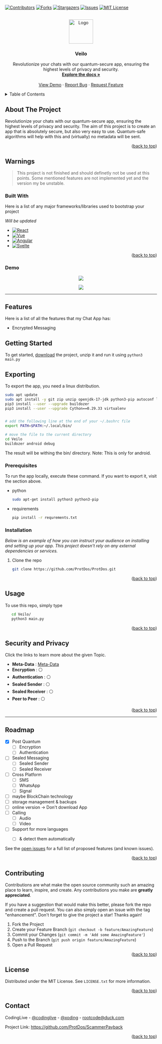 <a name="readme-top"></a>
[![Contributors][contributors-shield]][contributors-url]
[![Forks][forks-shield]][forks-url]
[![Stargazers][stars-shield]][stars-url]
[![Issues][issues-shield]][issues-url]
[![MIT License][license-shield]][license-url]

<br />
<div align="center">
  <a href="https://github.com/ProtDos/Veilo">
    <img src="https://github.com/ProtDos/Veilo/assets/69071809/ffc7b679-f834-4e1d-a036-c80e9e9cf7f8" alt="Logo" width="80" height="80">
  </a>

  <h3 align="center">Veilo</h3>

  <p align="center">
    Revolutionize your chats with our quantum-secure app, ensuring the highest levels of privacy and security.
    <br />
    <a href="https://github.com/ProtDos/Veilo"><strong>Explore the docs »</strong></a>
    <br />
    <br />
    <a href="https://github.com/ProtDos/Veilo">View Demo</a>
    ·
    <a href="https://github.com/ProtDos/Veilo/issues">Report Bug</a>
    ·
    <a href="https://github.com/ProtDos/Veilo/issues">Request Feature</a>
  </p>
</div>



<!-- TABLE OF CONTENTS -->
<details>
  <summary>Table of Contents</summary>
  <ol>
    <li>
      <a href="#about-the-project">About The Project</a>
      <ul>
        <li><a href="#built-with">Built With</a></li>
      </ul>
    </li>
    <li>
      <a href="#getting-started">Getting Started</a>
      <ul>
        <li><a href="#prerequisites">Prerequisites</a></li>
        <li><a href="#installation">Installation</a></li>
      </ul>
    </li>
    <li><a href="#usage">Usage</a></li>
    <li><a href="#roadmap">Roadmap</a></li>
    <li><a href="#contributing">Contributing</a></li>
    <li><a href="#license">License</a></li>
    <li><a href="#contact">Contact</a></li>
    <li><a href="#acknowledgments">Acknowledgments</a></li>
  </ol>
</details>



<!-- ABOUT THE PROJECT -->
## About The Project

Revolutionize your chats with our quantum-secure app, ensuring the highest levels of privacy and security. The aim of this project is to create an app that is absolutely secure, but also very easy to use. Quantum-safe algorithms will help with this and (virtually) no metadata will be sent.

<p align="right">(<a href="#readme-top">back to top</a>)</p>

## Warnings
> This project is not finished and should definetly not be used at this points. Some mentioned features are not implemented yet and the version my be unstable.



### Built With

Here is a list of any major frameworks/libraries used to bootstrap your project

_Will be updated_
* [![React][React.js]][React-url]
* [![Vue][Vue.js]][Vue-url]
* [![Angular][Angular.io]][Angular-url]
* [![Svelte][Svelte.dev]][Svelte-url]

<p align="right">(<a href="#readme-top">back to top</a>)</p>


### Demo

<div align="center">
  <img src="https://github.com/ProtDos/Veilo/assets/69071809/92792b31-55fc-48ea-8a62-6a397fcc237a">
  <div><p></p></div>
  <img src="https://github.com/ProtDos/Veilo/assets/69071809/32af12b2-e823-4887-8c8e-b920d10f9a9e">
</div>

---

## Features
Here is a list of all the features that my Chat App has:
- Encrypted Messaging

<!-- GETTING STARTED -->
## Getting Started

To get started, [download](https://github.com/ProtDos/ProtDos/archive/refs/heads/main.zip) the project, unzip it and run it using
`python3 main.py`

## Exporting
To export the app, you need a linux distribution. 
```sh
sudo apt update
sudo apt install -y git zip unzip openjdk-17-jdk python3-pip autoconf libtool pkg-config zlib1g-dev libncurses5-dev libncursesw5-dev libtinfo5 cmake libffi-dev libssl-dev
pip3 install --user --upgrade buildozer
pip3 install --user --upgrade Cython==0.29.33 virtualenv


# add the following line at the end of your ~/.bashrc file
export PATH=$PATH:~/.local/bin/

# move the file to the current directory
cd Veilo
buildozer android debug
```
The result will be withing the bin/ directory. Note: This is only for android.

### Prerequisites

To run the app locally, execute these command. If you want to export it, visit the section above.
* python
  ```sh
  sudo apt-get install python3 python3-pip
  ```
* requirements
  ```sh
  pip install -r requrements.txt
  ```

### Installation

_Below is an example of how you can instruct your audience on installing and setting up your app. This project doesn't rely on any external dependencies or services._

1. Clone the repo
   ```sh
   git clone https://github.com/ProtDos/ProtDos.git
   ```

<p align="right">(<a href="#readme-top">back to top</a>)</p>



## Usage

To use this repo, simply type 
```sh
   cd Veilo/
   python3 main.py
   ```

<p align="right">(<a href="#readme-top">back to top</a>)</p>


## Security and Privacy
Click the links to learn more about the given Topic.
- **Meta-Data** :  [Meta-Data](https://github.com/ProtDos/Veilo/blob/main/Documentation/METADATA.md)
- **Encryption** : ⚪
- **Authentication** : ⚪
- **Sealed Sender** : ⚪
- **Sealed Receiver** : ⚪
- **Peer to Peer** : ⚪

<p align="right">(<a href="#readme-top">back to top</a>)</p>

---


<!-- ROADMAP -->
## Roadmap

- [x] Post Quantum
  - [ ] Encryption
  - [ ] Authentication
- [ ] Sealed Messaging
  - [ ]  Sealed Sender
  - [ ] Sealed Receiver
- [ ] Cross Platform
  - [ ] SMS
  - [ ] WhatsApp
  - [ ] Signal
- [ ] maybe BlockChain technology
- [ ] storage management & backups
- [ ] online version -> Don't download App
- [ ] Calling
  - [ ] Audio
  - [ ] Video
- [ ] Support for more languages
  - [ ] & detect them automatically
  

See the [open issues](https://github.com/Veilo/issues) for a full list of proposed features (and known issues).

<p align="right">(<a href="#readme-top">back to top</a>)</p>


<!-- CONTRIBUTING -->
## Contributing

Contributions are what make the open source community such an amazing place to learn, inspire, and create. Any contributions you make are **greatly appreciated**.

If you have a suggestion that would make this better, please fork the repo and create a pull request. You can also simply open an issue with the tag "enhancement".
Don't forget to give the project a star! Thanks again!

1. Fork the Project
2. Create your Feature Branch (`git checkout -b feature/AmazingFeature`)
3. Commit your Changes (`git commit -m 'Add some AmazingFeature'`)
4. Push to the Branch (`git push origin feature/AmazingFeature`)
5. Open a Pull Request

<p align="right">(<a href="#readme-top">back to top</a>)</p>


<!-- LICENSE -->
## License

Distributed under the MIT License. See `LICENSE.txt` for more information.

<p align="right">(<a href="#readme-top">back to top</a>)</p>


<!-- CONTACT -->
## Contact

CodingLive - [@codinglive](https://discord.com/users/786495827827752990) - [@xoding](https://t.me/xoding) - rootcode@duck.com

Project Link: https://github.com/ProtDos/ScammerPayback

<p align="right">(<a href="#readme-top">back to top</a>)</p>


<!-- MARKDOWN LINKS & IMAGES -->
<!-- https://www.markdownguide.org/basic-syntax/#reference-style-links -->
[contributors-shield]: https://img.shields.io/github/contributors/ProtDos/Veilo.svg?style=for-the-badge
[contributors-url]: https://github.com//ProtDos/Veilo/graphs/contributors
[forks-shield]: https://img.shields.io/github/forks/ProtDos/Veilo.svg?style=for-the-badge
[forks-url]: https://github.com/ProtDos/Veilo/network/members
[stars-shield]: https://img.shields.io/github/stars/ProtDos/Veilo.svg?style=for-the-badge
[stars-url]: https://github.com/ProtDos/Veilo/stargazers
[issues-shield]: https://img.shields.io/github/issues/ProtDos/Veilo.svg?style=for-the-badge
[issues-url]: https://github.com/ProtDos/Veilo/issues
[license-shield]: https://img.shields.io/github/license/ProtDos/Veilo.svg?style=for-the-badge
[license-url]: https://github.com/ProtDos/Veilo/blob/master/LICENSE.txt

[linkedin-shield]: https://img.shields.io/badge/-LinkedIn-black.svg?style=for-the-badge&logo=linkedin&colorB=555
[linkedin-url]: https://linkedin.com/in/othneildrew

[product-screenshot]: images/screenshot.png

[React.js]: https://img.shields.io/badge/python-3670A0?logo=python&logoColor=ffdd54&style=for-the-badge
[React-url]: https://reactjs.org/

[Vue.js]: https://img.shields.io/badge/flask-flask?style=for-the-badge&logo=python&logoColor=white
[Vue-url]: https://vuejs.org/

[Angular.io]: https://img.shields.io/badge/kivy-kivy?style=for-the-badge&logo=python&logoColor=white
[Angular-url]: https://angular.io/

[Svelte.dev]: https://img.shields.io/badge/buildozer-buildozer?style=for-the-badge&logo=python&logoColor=white
[Svelte-url]: https://svelte.dev/
